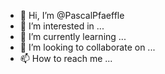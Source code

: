 - 👋 Hi, I’m @PascalPfaeffle
- 👀 I’m interested in ...
- 🌱 I’m currently learning ...
- 💞️ I’m looking to collaborate on ...
- 📫 How to reach me ...

<!---
PascalPfaeffle/PascalPfaeffle is a ✨ special ✨ repository because its `README.md` (this file) appears on your GitHub profile.
You can click the Preview link to take a look at your changes.
--->
